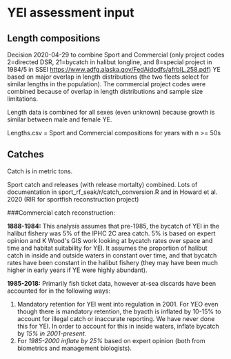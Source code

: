 
# YEI assessment input 

## Length compositions

Decision 2020-04-29 to combine Sport and Commercial (only project codes 2=directed DSR, 21=bycatch in halibut longline, and 8=special project in 1984/5 in SSEI https://www.adfg.alaska.gov/FedAidpdfs/afrbIL.258.pdf) YE based on major overlap in length distributions (the two fleets
select for similar lengths in the population). The commercial project codes were combined because of overlap in length distributions and sample size limitations.

Length data is combined for all sexes (even unknown) because growth is similar between male and female YE.

Lengths.csv = Sport and Commercial compositions for years with n >= 50s

## Catches

Catch is in metric tons.

Sport catch and releases (with release mortalty) combined. Lots of documentation in sport_rf_seak/r/catch_conversion.R and in Howard et al. 2020 (RIR for sportfish reconstruction project)

###Commercial catch reconstruction:

**1888-1984:**
This analysis assumes that pre-1985, the bycatch of YEI in the halibut fishery was 5% of the IPHC 2C area catch. 5% is based on expert opinion and K Wood's GIS work looking at bycatch rates over space and time and habitat suitability for YEI. It assumes the proportion of halibut catch in inside and outside waters in constant over time, and that bycatch rates have been constant in the halibut fishery (they may have been much higher in early years if YE were highly abundant).

**1985-2018:**
Primarily fish ticket data, however at-sea discards have been accounted for in the following ways: 
1.  Mandatory retention for YEI went into regulation in 2001. For YEO even though there is mandatory retention, the byacth is inflated by 10-15% to account for illegal catch or inaccurate reporting. We have never done this for YEI. In order to account for this in inside waters, inflate bycatch by *15% in 2001-present*. 
2.  For *1985-2000 inflate by 25%* based on expert opinion (both from biometrics and management biologists).
